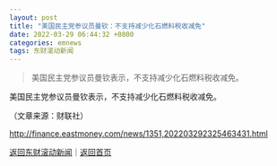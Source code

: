```yaml
---
layout: post
title: "美国民主党参议员曼钦：不支持减少化石燃料税收减免"
date: 2022-03-29 06:44:32 +0800
categories: emnews
tags: 东财滚动新闻
---
```

> 美国民主党参议员曼钦表示，不支持减少化石燃料税收减免。

<p>美国民主党参议员曼钦表示，不支持减少化石燃料税收减免。</p><p class="em_media">（文章来源：财联社）</p>

<http://finance.eastmoney.com/news/1351,202203292325463431.html>

[返回东财滚动新闻](//finews.withounder.com/emnews/)｜[返回首页](//finews.withounder.com/)